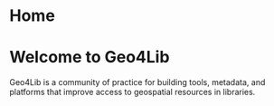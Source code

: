 # Home

# Welcome to Geo4Lib

Geo4Lib is a community of practice for building tools, metadata, and platforms that improve access to geospatial resources in libraries.
